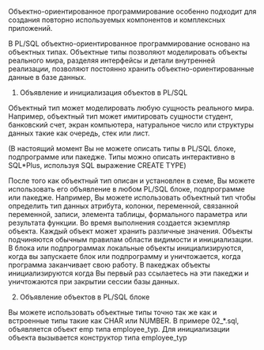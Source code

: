 Объектно-ориентированное программирование особенно подходит 
для создания повторно используемых компонентов и комплексных приложений. 

В PL/SQL объектно-ориентированное программирование основано на объектных типах. 
Объектные типы позволяют моделировать объекты реального мира, разделяя интерфейсы и детали внутренней реализации, 
позволяют постоянно хранить объектно-ориентированные данные в базе данных.

1. Объявление и инициализация объектов в PL/SQL

Объектный тип может моделировать любую сущность реального мира. 
Например, объектный тип может имитировать сущности студент, банковский счет, экран 
компьютера, натуральное число или структуры данных такие как очередь, стек или лист.

(В настоящий момент Вы не можете описать типы в PL/SQL блоке, подпрограмме или пакедже. Типы можно описать интерактивно в SQL*Plus, используя SQL выражение CREATE TYPE)

После того как объектный тип описан и установлен в схеме, Вы можете использовать его объявление в любом PL/SQL блоке,
подпрограмме или пакедже. 
Например, Вы можете использовать объектный тип чтобы определить тип данных атрибута, колонки, переменной, связанной переменной, записи, элемента таблицы, формального параметра или результата функции. 
Во время выполнения создается экземпляр объекта. Каждый объект может хранить различные значения. 
Объекты подчиняются обычным правилам области видимости и инициализации. 
В блока или подпрограммах локальные объекты инициализируются, когда вы запускаете блок или подпрограмму и уничтожается, когда программа заканчивает свою работу. 
В пакеджах объекты инициализируются когда Вы первый раз ссылаетесь на эти пакеджи и уничтожаются при закрытии сессии базы данных.

2. Объявление объектов в PL/SQL блоке

Вы можете использовать объектные типы точно так же как и встроенные типы такие как CHAR или NUMBER. 
В примере 02_*.sql, объявляется объект emp типа employee_typ. Для инициализации объекта вызывается конструктор типа employee_typ
